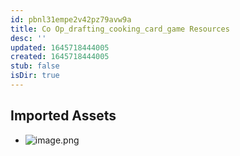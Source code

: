 ```yaml
---
id: pbnl31empe2v42pz79avw9a
title: Co Op_drafting_cooking_card_game Resources
desc: ''
updated: 1645718444005
created: 1645718444005
stub: false
isDir: true
---
```

## Imported Assets
- ![image.png](/assets/image-dzifljg1qysb.png)
